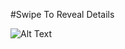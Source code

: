 #Swipe To Reveal Details

![Alt Text](https://github.com/dancing-koala/{repo}/raw/master/path/to/image.gif)